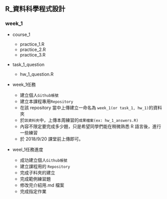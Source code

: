 ## R_資料科學程式設計

### week_1

- course_1
    - practice_1.R
    - practice_2.R
    - practice_3.R
- task_1_question
    - hw_1_question.R
    
- week_1任務
    - 建立個人`Github帳號`
    - 建立本課程專用`Repository`
    - 在該 repository 當中上傳建立一命名為 `week_1(or task_1, hw_1)`的資料夾
    - 於`該資料夾`中，上傳本周練習的`成果檔案(ex: hw_1_answers.R)`
    - 內容不限定要完成多少題，只是希望同學們能在稍微熟悉 R 語言後，進行一些練習
    - 於 2018/9/20 課堂前上傳即可。

- weel_1任務進度
    - 成功建立個人`Github帳號`
    - 建立課程用的 `Repository`
    - 完成子料夾的建立
    - 完成範例練習題
    - 修改完介紹用.md 檔案
    - 完成指定作業
